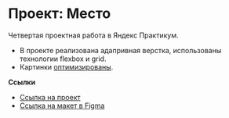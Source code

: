 # Проект: Место

Четвертая проектная работа в Яндекс Практикум.

* В проекте реализована адапривная верстка, использованы технологии flexbox и grid.
* Картинки [оптимизированы](https://tinypng.com/).

**Ссылки**
* [Ссылка на проект](https://dyakovlevich.github.io/mesto/)
* [Ссылка на макет в Figma](https://www.figma.com/file/2cn9N9jSkmxD84oJik7xL7/JavaScript.-Sprint-4?node-id=0%3A1)